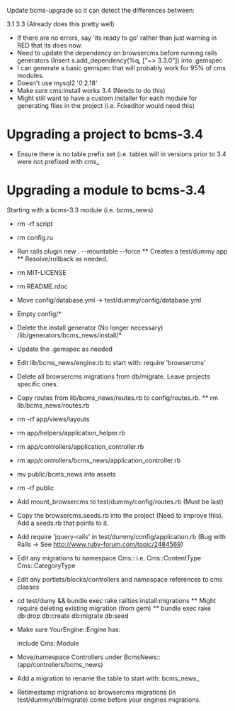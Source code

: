 Update bcms-upgrade so it can detect the differences between:

3.1
3.3 (Already does this pretty well)
* If there are no errors, say 'its ready to go' rather than just warning in RED that its does now.
* Need to update the dependency on browsercms before running rails generators
	(Insert s.add_dependency(%q<browsercms>, ["~> 3.3.0"]) into .gemspec
* I can generate a basic gemspec that will probably work for 95% of cms modules.
* Doesn't use mysql2 '0.2.18'
* Make sure cms:install works
3.4 (Needs to do this)
* Might still want to have a custom installer for each module for generating files in the project (i.e. Fckeditor would need this)

# Upgrading a project to bcms-3.4

* Ensure there is no table prefix set (i.e. tables will in versions prior to 3.4 were not prefixed with cms_

# Upgrading a module to bcms-3.4

Starting with a bcms-3.3 module (i.e. bcms_news)

* rm -rf script
* rm config.ru
* Run rails plugin new . --mountable --force
** Creates a test/dummy app
** Resolve/rollback as needed.
* rm MIT-LICENSE
* rm README.rdoc
* Move config/database.yml -> test/dummy/config/database.yml
* Empty config/*
* Delete the install generator (No longer necessary)
    /lib/generators/bcms_news/install/*
* Update the .gemspec as needed
* Edit lib/bcms_news/engine.rb to start with:
    require 'browsercms'

* Delete all browsercms migrations from db/migrate. Leave projects specific ones.
* Copy routes from lib/bcms_news/routes.rb to config/routes.rb.
** rm lib/bcms_news/routes.rb
* rm -rf app/views/layouts
* rm app/helpers/application_helper.rb
* rm app/controllers/application_controller.rb
* rm app/controllers/bcms_news/application_controller.rb
* mv public/bcms_news into assets
* rm -rf public
* Add mount_browsercms to test/dummy/config/routes.rb (Must be last)
* Copy the browsercms.seeds.rb into the project (Need to improve this). Add a seeds.rb that points to it.
* Add require 'jquery-rails' in test/dummy/config/application.rb (Bug with Rails -> See http://www.ruby-forum.com/topic/2484569)
* Edit any migrations to namespace Cms:: i.e.
    Cms::ContentType
    Cms::CategoryType
* Edit any portlets/blocks/controllers and namespace references to cms classes
* cd test/dumy && bundle exec rake railties:install:migrations
** Might require deleting existing migration (from gem)
** bundle exec rake db:drop db:create db:migrate db:seed

* Make sure YourEngine::Engine has:

    include Cms::Module


* Move/namespace Controllers under BcmsNews:: (app/controllers/bcms_news)
* Add a migration to rename the table to start with: bcms_news_
* Retimestamp migrations so browsercms migrations (in test/dummy/db/migrate) come before your engines migrations.


